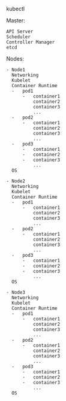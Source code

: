 kubectl

Master:

    API Server
    Scheduler
    Controller Manager
    etcd
  
Nodes:

    - Node1
      Networking
      Kubelet
      Container Runtime
      -   pod1
          -   container1
              container2
              container3
              ...
      -   pod2
          -   container1
              container2
              container3
              ...
      -   pod3
          -   container1
          -   container2
          -   container3
              ...
      OS

    - Node2
      Networking
      Kubelet
      Container Runtime
      -   pod1
          -   container1
              container2
              container3
              ...
      -   pod2
          -   container1
              container2
              container3
              ...
      -   pod3
          -   container1
          -   container2
          -   container3
              ...
      OS

    - Node3
      Networking
      Kubelet
      Container Runtime
      -   pod1
          -   container1
              container2
              container3
              ...
      -   pod2
          -   container1
              container2
              container3
              ...
      -   pod3
          -   container1
          -   container2
          -   container3
              ...
      OS
